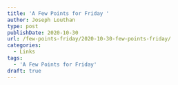 ```yaml
---
title: 'A Few Points for Friday '
author: Joseph Louthan
type: post
publishDate: 2020-10-30
url: /few-points-friday/2020-10-30-few-points-friday/
categories:
  - Links
tags:
  - 'A Few Points for Friday'
draft: true
---
```

